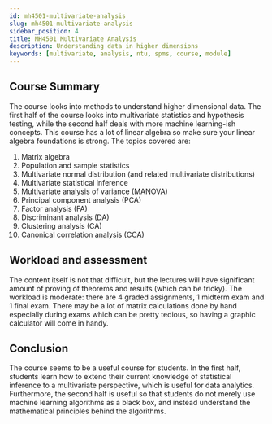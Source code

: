 ```yaml
---
id: mh4501-multivariate-analysis
slug: mh4501-multivariate-analysis
sidebar_position: 4
title: MH4501 Multivariate Analysis
description: Understanding data in higher dimensions
keywords: [multivariate, analysis, ntu, spms, course, module]
---
```


## Course Summary

The course looks into methods to understand higher dimensional data. The first half of the course looks into multivariate statistics and hypothesis testing, while the second half deals with more machine learning-ish concepts. This course has a lot of linear algebra so make sure your linear algebra foundations is strong. The topics covered are:

1. Matrix algebra
2. Population and sample statistics
3. Multivariate normal distribution (and related multivariate distributions)
4. Multivariate statistical inference
5. Multivariate analysis of variance (MANOVA)
6. Principal component analysis (PCA)
7. Factor analysis (FA)
8. Discriminant analysis (DA)
9. Clustering analysis (CA)
10. Canonical correlation analysis (CCA)

## Workload and assessment

The content itself is not that difficult, but the lectures will have significant amount of proving of theorems and results (which can be tricky). The workload is moderate: there are 4 graded assignments, 1 midterm exam and 1 final exam. There may be a lot of matrix calculations done by hand especially during exams which can be pretty tedious, so having a graphic calculator will come in handy.

## Conclusion

The course seems to be a useful course for students. In the first half, students learn how to extend their current knowledge of statistical inference to a multivariate perspective, which is useful for data analytics. Furthermore, the second half is useful so that students do not merely use machine learning algorithms as a black box, and instead understand the mathematical principles behind the algorithms.
